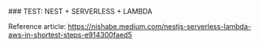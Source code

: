 

### TEST: NEST + SERVERLESS + LAMBDA

Reference article: https://nishabe.medium.com/nestjs-serverless-lambda-aws-in-shortest-steps-e914300faed5
